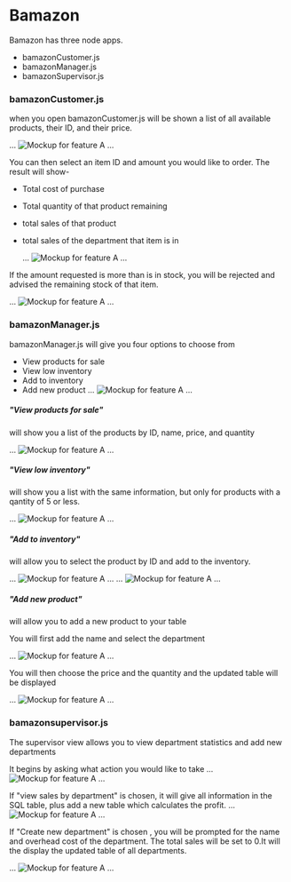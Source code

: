 # Bamazon

  Bamazon has three node apps.
  
 
* bamazonCustomer.js
* bamazonManager.js
* bamazonSupervisor.js

### bamazonCustomer.js

  when you open bamazonCustomer.js will be shown a list of all available products, their ID, and their price.
  
  ...
![Mockup for feature A](images/customer_screenshot1.png)
...

You can then select an item ID and amount you would like to order. The result will show-

* Total cost of purchase
* Total quantity of that product remaining
* total sales of that product
* total sales of the department that item is in

  ...
![Mockup for feature A](images/new_sale.png)
...

If the amount requested is more than is in stock, you will be rejected and advised the remaining stock of that item.

  ...
![Mockup for feature A](images/customer_screenshot3.png)
...


### bamazonManager.js

bamazonManager.js will give you four options to choose from

* View products for sale
* View low inventory
* Add to inventory
* Add new product
  ...
![Mockup for feature A](images/manager_screenshot1.png)
...



##### "View products for sale" 
will show you a list of the products by ID, name, price, and quantity

  ...
![Mockup for feature A](images/manager_screenshot2.png)
...


##### "View low inventory" 
will show you a list with the same information, but only for products with a qantity of 5 or less.

  ...
![Mockup for feature A](images/manager_screenshot3.png)
...

##### "Add to inventory" 
will allow you to select the product by ID and add to the inventory.

  ...
![Mockup for feature A](images/manager_screenshot4.png)
...
  ...
![Mockup for feature A](images/manager_screenshot5.png)
...

##### "Add new product"
will allow you to add a new product to your table

You will first add the name and select the department

  ...
![Mockup for feature A](images/manager_screenshot6.png)
...

You will then choose the price and the quantity and the updated table will be displayed

  ...
![Mockup for feature A](images/manager_screenshot7.png)
...

### bamazonsupervisor.js

The supervisor view allows you to view department statistics and add new departments

It begins by asking what action you would like to take
  ...
![Mockup for feature A](images/supervisor.png)
...

If "view sales by department" is chosen, it will give all information in the SQL table, plus add a new table which calculates the profit.
  ...
![Mockup for feature A](images/screenshot_sales_by_dept.png)
...

If "Create new department" is chosen , you will be prompted for the name and overhead cost of the department. The total sales will be set to 0.It will the display the updated table of all departments.

  ...
![Mockup for feature A](images/screenshot_new_dept.png)
...





